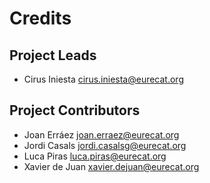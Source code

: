 Credits
=======
Project Leads
-------------
* Cirus Iniesta <cirus.iniesta@eurecat.org>

Project Contributors
--------------------
* Joan Erráez <joan.erraez@eurecat.org>
* Jordi Casals <jordi.casalsg@eurecat.org>
* Luca Piras <luca.piras@eurecat.org>
* Xavier de Juan <xavier.dejuan@eurecat.org>
